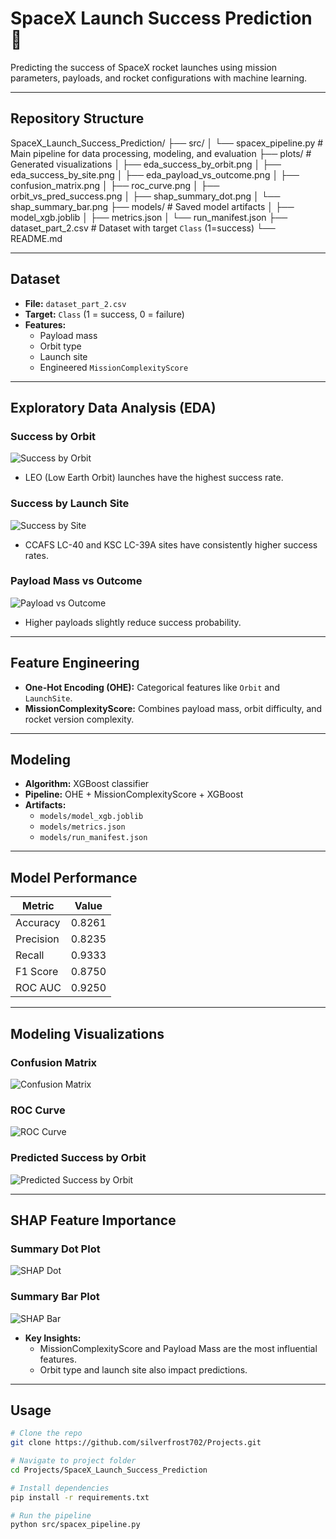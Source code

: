 # SpaceX Launch Success Prediction 🚀

Predicting the success of SpaceX rocket launches using mission parameters, payloads, and rocket configurations with machine learning.

---

## Repository Structure

SpaceX_Launch_Success_Prediction/
├── src/
│   └── spacex_pipeline.py        # Main pipeline for data processing, modeling, and evaluation
├── plots/                        # Generated visualizations
│   ├── eda_success_by_orbit.png
│   ├── eda_success_by_site.png
│   ├── eda_payload_vs_outcome.png
│   ├── confusion_matrix.png
│   ├── roc_curve.png
│   ├── orbit_vs_pred_success.png
│   ├── shap_summary_dot.png
│   └── shap_summary_bar.png
├── models/                       # Saved model artifacts
│   ├── model_xgb.joblib
│   ├── metrics.json
│   └── run_manifest.json
├── dataset_part_2.csv            # Dataset with target `Class` (1=success)
└── README.md



---

## Dataset

- **File:** `dataset_part_2.csv`  
- **Target:** `Class` (1 = success, 0 = failure)  
- **Features:**  
  - Payload mass  
  - Orbit type  
  - Launch site  
  - Engineered `MissionComplexityScore`  

---

## Exploratory Data Analysis (EDA)

### Success by Orbit
![Success by Orbit](plots/eda_success_by_orbit.png)  
- LEO (Low Earth Orbit) launches have the highest success rate.  

### Success by Launch Site
![Success by Site](plots/eda_success_by_site.png)  
- CCAFS LC-40 and KSC LC-39A sites have consistently higher success rates.  

### Payload Mass vs Outcome
![Payload vs Outcome](plots/eda_payload_vs_outcome.png)  
- Higher payloads slightly reduce success probability.  

---

## Feature Engineering

- **One-Hot Encoding (OHE):** Categorical features like `Orbit` and `LaunchSite`.  
- **MissionComplexityScore:** Combines payload mass, orbit difficulty, and rocket version complexity.  

---

## Modeling

- **Algorithm:** XGBoost classifier  
- **Pipeline:** OHE + MissionComplexityScore + XGBoost  
- **Artifacts:**  
  - `models/model_xgb.joblib`  
  - `models/metrics.json`  
  - `models/run_manifest.json`  

---

## Model Performance

| Metric    | Value   |
|-----------|---------|
| Accuracy  | 0.8261  |
| Precision | 0.8235  |
| Recall    | 0.9333  |
| F1 Score  | 0.8750  |
| ROC AUC   | 0.9250  |

---

## Modeling Visualizations

### Confusion Matrix
![Confusion Matrix](plots/confusion_matrix.png)  

### ROC Curve
![ROC Curve](plots/roc_curve.png)  

### Predicted Success by Orbit
![Predicted Success by Orbit](plots/orbit_vs_pred_success.png)  

---

## SHAP Feature Importance

### Summary Dot Plot
![SHAP Dot](plots/shap_summary_dot.png)  

### Summary Bar Plot
![SHAP Bar](plots/shap_summary_bar.png)  

- **Key Insights:**  
  - MissionComplexityScore and Payload Mass are the most influential features.  
  - Orbit type and launch site also impact predictions.

---

## Usage

```bash
# Clone the repo
git clone https://github.com/silverfrost702/Projects.git

# Navigate to project folder
cd Projects/SpaceX_Launch_Success_Prediction

# Install dependencies
pip install -r requirements.txt

# Run the pipeline
python src/spacex_pipeline.py

